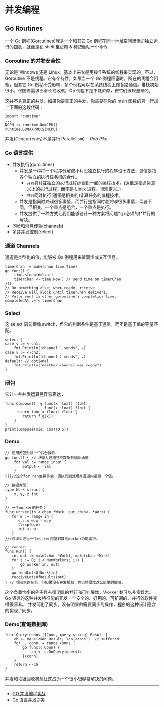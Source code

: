 # 并发编程

## Go Routines

一个 Go 例程(Goroutines)就是一个和其它 Go 例程在同一地址空间里但却独立运行的函数，就像是在 shell 里使用 & 标记启动一个命令

### Goroutine 的并发安全性

无论是 Windows 还是 Linux，基本上来说是用操作系统的线程来实现的，不过，Goroutine 不是线程。它有个特性，如果当一个 Go 例程阻塞时，所在的线程会阻塞，但其它 Go 例程不受影响，多个例程可以在系统线程上做多路通信。堆栈初始很小，但随着需求会增长或收缩，Go 例程不是不耗资源，但它们很轻量级的。

这并不是真正的并发，如果你要真正的并发，你需要在你的 main 函数的第一行加上下面的这段代码：

```golang
import "runtime"
...
NCPU := runtime.NumCPU()
runtime.GOMAXPROCS(NCPU)
```

并发(Concurrency)不是并行(Parallelism)
_--Rob Pike_

### Go 语言提供

- 并发执行(goroutines)
  - 并发是一种将一个程序分解成小片段独立执行的程序设计方法，通信是指各个独立的执行任务间的合作。
    - `并发`将相互独立的执行过程综合到一起的编程技术。(这里是指通常意义上的执行过程，而不是 Linux 进程。很难定义。)
    - `并行`同时执行(通常是相关的)计算任务的编程技术。
  - 并发是指同时*处理*很多事情，而并行是指同时*能完成*很多事情，两者不同，但相关，一个重点是组合，一个重点是执行。
  - 并发提供了一种方式让我们能够设计一种方案将问题*(非必须的)*并行的解决。
- 同步和消息传输(channels)
- 多路并发控制(select)

### 通道 Channels

通道是类型化的值，能够被 Go 例程用来做同步或交互信息。

```golang
timerChan := make(chan time.Time)
go func() {
    time.Sleep(deltaT)
    timerChan <- time.Now() // send time on timerChan
}()
// Do something else; when ready, receive.
// Receive will block until timerChan delivers.
// Value sent is other goroutine's completion time.
completedAt := <-timerChan
```

### Select

这 select 语句很像 switch，但它的判断条件是基于通信，而不是基于值的等量匹配。

```golang
select {
case v := <-ch1:
    fmt.Println("channel 1 sends", v)
case v := <-ch2:
    fmt.Println("channel 2 sends", v)
default: // optional
    fmt.Println("neither channel was ready")
}
```

### 闭包

它让一些并发运算更容易表达：

```golang
func Compose(f, g func(x float) float)
                  func(x float) float {
     return func(x float) float {
        return f(g(x))
    }
}
print(Compose(sin, cos)(0.5))
```

### Demo

```golang
// 使用闭包封装一个后台操作：
go func() { // 从输入通道拷贝数据到输出通道
    for val := range input {
        output <- val
    }
}()//这个for range操作会一直执行到处理掉通道内最后一个值。

// 数据类型：
type Work struct {
    x, y, z int
}

// 一个worker的任务：
func worker(in <-chan *Work, out chan<- *Work) {
   for w := range in {
      w.z = w.x * w.y
      Sleep(w.z)
      out <- w
   }
}//必须保证当一个worker阻塞时其他worker仍能运行。

// runner:
func Run() {
   in, out := make(chan *Work), make(chan *Work)
   for i := 0; i < NumWorkers; i++ {
       go worker(in, out)
   }
   go sendLotsOfWork(in)
   receiveLotsOfResults(out)
} // 很简单的任务，但如果没有并发机制，你仍然很难这么简单的解决。
```

这个负载均衡的例子具有很明显的并行和可扩展性，Worker 数可以非常巨大。Go 语言的这种并发特征能的开发一个安全的、好用的、可扩展的、并行的软件变得很容易。
并发简化了同步，没有明显的需要同步的操作，程序的这种设计隐含的实现了同步。

### Demo(查询数据库)

```golang
func Query(conns []Conn, query string) Result {
    ch := make(chan Result, len(conns))  // buffered
    for _, conn := range conns {
        go func(c Conn) {
            ch <- c.DoQuery(query):
        }(conn)
    }
    return <-ch
}
```

并发和垃圾回收机制让这成为一个很小很容易解决的问题。

---

- [GO 并发编程实战](http://ifeve.com/go-concurrent-waitgroup/)
- [Go 语言并发之美](https://studygolang.com/articles/1506)
